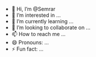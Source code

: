 - 👋 Hi, I’m @Semrar
- 👀 I’m interested in ...
- 🌱 I’m currently learning ...
- 💞️ I’m looking to collaborate on ...
- 📫 How to reach me ...
- 😄 Pronouns: ...
- ⚡ Fun fact: ...

<!---
Semrar/Semrar is a ✨ special ✨ repository because its `README.md` (this file) appears on your GitHub profile.
You can click the Preview link to take a look at your changes.
--->

